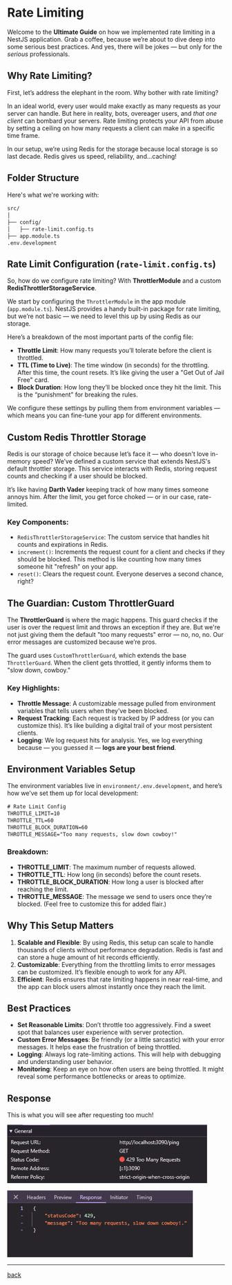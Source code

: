 # Rate Limiting

Welcome to the **Ultimate Guide** on how we implemented rate limiting in a NestJS application. Grab a coffee, because we’re about to dive deep into some serious best practices. And yes, there will be jokes — but only for the _serious_ professionals.

## Why Rate Limiting?

First, let’s address the elephant in the room. Why bother with rate limiting?

In an ideal world, every user would make exactly as many requests as your server can handle. But here in reality, bots, overeager users, and _that one client_ can bombard your servers. Rate limiting protects your API from abuse by setting a ceiling on how many requests a client can make in a specific time frame.

In our setup, we’re using Redis for the storage because local storage is so last decade. Redis gives us speed, reliability, and...caching!

## Folder Structure

Here's what we're working with:

```
src/
│
├── config/
│   ├── rate-limit.config.ts
├── app.module.ts
.env.development
```

## Rate Limit Configuration (`rate-limit.config.ts`)

So, how do we configure rate limiting? With **ThrottlerModule** and a custom **RedisThrottlerStorageService**.

We start by configuring the `ThrottlerModule` in the app module (`app.module.ts`). NestJS provides a handy built-in package for rate limiting, but we’re not basic — we need to level this up by using Redis as our storage.

Here’s a breakdown of the most important parts of the config file:

- **Throttle Limit**: How many requests you’ll tolerate before the client is throttled.
- **TTL (Time to Live)**: The time window (in seconds) for the throttling. After this time, the count resets. It’s like giving the user a "Get Out of Jail Free" card.
- **Block Duration**: How long they’ll be blocked once they hit the limit. This is the “punishment” for breaking the rules.

We configure these settings by pulling them from environment variables — which means you can fine-tune your app for different environments.

## Custom Redis Throttler Storage

Redis is our storage of choice because let’s face it — who doesn't love in-memory speed? We’ve defined a custom service that extends NestJS's default throttler storage. This service interacts with Redis, storing request counts and checking if a user should be blocked.

It’s like having **Darth Vader** keeping track of how many times someone annoys him. After the limit, you get force choked — or in our case, rate-limited.

### Key Components:

- `RedisThrottlerStorageService`: The custom service that handles hit counts and expirations in Redis.
- `increment()`: Increments the request count for a client and checks if they should be blocked. This method is like counting how many times someone hit "refresh" on your app.
- `reset()`: Clears the request count. Everyone deserves a second chance, right?

## The Guardian: Custom ThrottlerGuard

The **ThrottlerGuard** is where the magic happens. This guard checks if the user is over the request limit and throws an exception if they are. But we're not just giving them the default "too many requests" error — no, no, no. Our error messages are customized because we’re pros.

The guard uses `CustomThrottlerGuard`, which extends the base `ThrottlerGuard`. When the client gets throttled, it gently informs them to "slow down, cowboy."

### Key Highlights:

- **Throttle Message**: A customizable message pulled from environment variables that tells users when they’ve been blocked.
- **Request Tracking**: Each request is tracked by IP address (or you can customize this). It’s like building a digital trail of your most persistent clients.
- **Logging**: We log request hits for analysis. Yes, we log everything because — you guessed it — **logs are your best friend**.

## Environment Variables Setup

The environment variables live in `environment/.env.development`, and here’s how we’ve set them up for local development:

```
# Rate Limit Config
THROTTLE_LIMIT=10
THROTTLE_TTL=60
THROTTLE_BLOCK_DURATION=60
THROTTLE_MESSAGE="Too many requests, slow down cowboy!"
```

### Breakdown:

- **THROTTLE_LIMIT**: The maximum number of requests allowed.
- **THROTTLE_TTL**: How long (in seconds) before the count resets.
- **THROTTLE_BLOCK_DURATION**: How long a user is blocked after reaching the limit.
- **THROTTLE_MESSAGE**: The message we send to users once they’re blocked. (Feel free to customize this for added flair.)

## Why This Setup Matters

1. **Scalable and Flexible**: By using Redis, this setup can scale to handle thousands of clients without performance degradation. Redis is fast and can store a huge amount of hit records efficiently.
2. **Customizable**: Everything from the throttling limits to error messages can be customized. It’s flexible enough to work for any API.
3. **Efficient**: Redis ensures that rate limiting happens in near real-time, and the app can block users almost instantly once they reach the limit.

## Best Practices

- **Set Reasonable Limits**: Don’t throttle too aggressively. Find a sweet spot that balances user experience with server protection.
- **Custom Error Messages**: Be friendly (or a little sarcastic) with your error messages. It helps ease the frustration of being throttled.
- **Logging**: Always log rate-limiting actions. This will help with debugging and understanding user behavior.
- **Monitoring**: Keep an eye on how often users are being throttled. It might reveal some performance bottlenecks or areas to optimize.

## Response

This is what you will see after requesting too much!

![Too Many Requests](../img/004.png 'Too Many Requests')

![Too Many Requests2](../img/005.png 'Too Many Requests2')

---

[back](table-of-contents.md)
